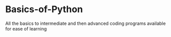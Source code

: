 # Basics-of-Python
All the basics to intermediate and then advanced coding programs available for ease of learning
